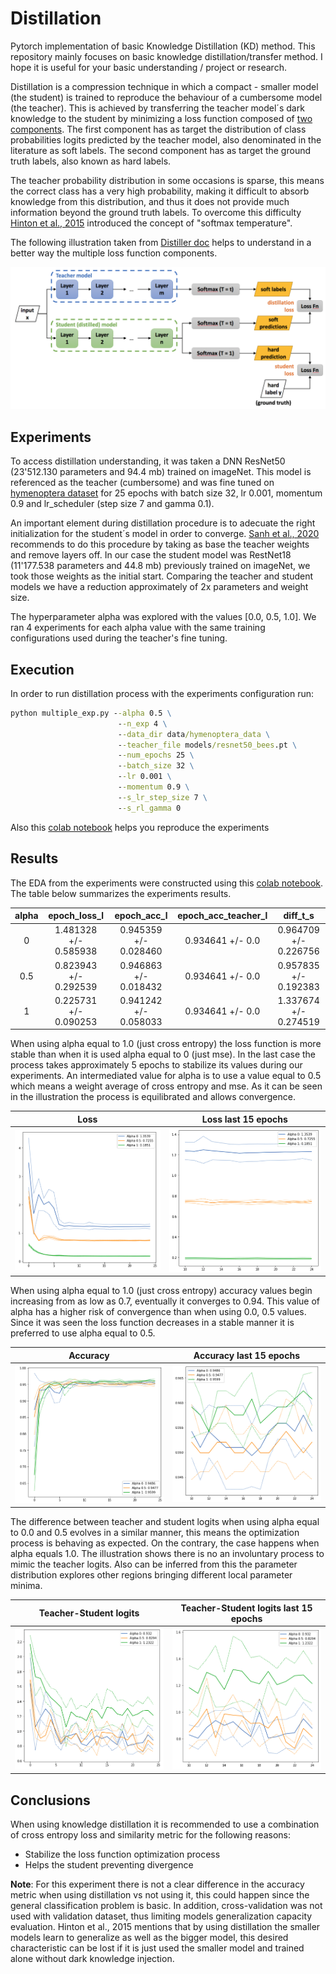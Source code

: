 # Distillation
Pytorch implementation of basic Knowledge Distillation (KD) method.
This repository mainly focuses on basic knowledge distillation/transfer method. I hope it is useful for your basic understanding / project or research.
 
Distillation is a compression technique in which a compact - smaller model (the student) is trained to reproduce the behaviour of a cumbersome model (the teacher). This is achieved by transferring the teacher model´s dark knowledge to the student by minimizing a loss function composed of [two components](https://intellabs.github.io/distiller/knowledge_distillation.html). The first component has as target the distribution of class probabilities logits predicted by the teacher model, also denominated in the literature as soft labels. The second component has as target the ground truth labels, also known as hard labels.

 
The teacher probability distribution in some occasions is sparse, this means the correct class has a very high probability, making it difficult to absorb knowledge from this distribution, and thus it does not provide much information beyond the ground truth labels. To overcome this difficulty [Hinton et al., 2015](https://arxiv.org/abs/1503.02531) introduced the concept of "softmax temperature".
 

The following illustration taken from [Distiller doc](https://intellabs.github.io/distiller/knowledge_distillation.html) helps to understand in a better way the multiple loss function components.
 
<p class="aligncenter">
   <img src="img/knowledge_distillation.png" alt="drawing" width="700"/>
</p>


## Experiments
 
To access distillation understanding, it was taken a DNN ResNet50 (23'512.130 parameters and 94.4 mb) trained on imageNet. This model is referenced as the teacher (cumbersome) and was fine tuned on [hymenoptera dataset](https://download.pytorch.org/tutorial/hymenoptera_data.zip) for 25 epochs with batch size 32, lr 0.001, momentum 0.9 and lr_scheduler (step size 7 and gamma 0.1).

An important element during distillation procedure is to adecuate the right initialization for the student´s model in order to converge. [Sanh et al., 2020](https://arxiv.org/abs/1910.01108) recommends to do this procedure by taking as base the teacher weights and remove layers off. In our case the student model was RestNet18 (11'177.538 parameters and 44.8 mb) previously trained on imageNet, we took those weights as the initial start. Comparing the teacher and student models we have a reduction approximately of 2x parameters and weight size.

The hyperparameter alpha was explored with the values [0.0, 0.5, 1.0]. We ran 4 experiments for each alpha value with the same training configurations used during the teacher's fine tuning.

## Execution
In order to run distillation process with the experiments configuration run:

````cmd
python multiple_exp.py --alpha 0.5 \
                        --n_exp 4 \
                        --data_dir data/hymenoptera_data \
                        --teacher_file models/resnet50_bees.pt \
                        --num_epochs 25 \
                        --batch_size 32 \
                        --lr 0.001 \
                        --momentum 0.9 \
                        --s_lr_step_size 7 \
                        --s_rl_gamma 0
````

Also this [colab notebook](https://colab.research.google.com/drive/1pSplcCP4bUnW9lvT9gQO5SJXgOM3hdTn#scrollTo=jHuTYXoRCSeG) helps you reproduce the experiments


## Results
 
The EDA from the experiments were constructed using this [colab notebook](https://colab.research.google.com/drive/1WiMfSUKmDWjUHztqiKEoYMtnAekxJb4U#scrollTo=PDsURUy4K1tW). The table below summarizes the experiments results.
 
|   alpha   | epoch_loss_l             | epoch_acc_l            | epoch_acc_teacher_l  | diff_t_s              |
|:---------:|:------------------------:|:----------------------:|:--------------------:|:---------------------:|
|    0      |   1.481328 +/- 0.585938  | 0.945359  +/- 0.028460 | 0.934641 +/-  0.0    | 0.964709 +/- 0.226756 |
|    0.5    |   0.823943 +/- 0.292539  | 0.946863  +/- 0.018432 | 0.934641  +/- 0.0    | 0.957835 +/- 0.192383 |
|    1      |   0.225731 +/- 0.090253  | 0.941242  +/- 0.058033 | 0.934641  +/- 0.0    | 1.337674 +/- 0.274519 |

When using alpha equal to 1.0 (just cross entropy) the loss function is more stable than when it is used alpha equal to 0 (just mse). In the last case the process takes approximately 5 epochs to stabilize its values during our experiments. An intermediated value for alpha is to use a value equal to 0.5 which means a weight average of cross entropy and mse. As it can be seen in the illustration the process is equilibrated and allows convergence.



Loss             |  Loss last 15 epochs
:-------------------------:|:-------------------------:
![](img/losses.png)  |  ![](img/losses_zoomin.png)


When using alpha equal to 1.0 (just cross entropy) accuracy values begin increasing from as low as 0.7, eventually it converges to 0.94. This value of alpha has a higher risk of convergence than when using 0.0, 0.5 values. Since it was seen the loss function decreases in a stable manner it is preferred to use alpha equal to 0.5.

Accuracy             |  Accuracy last 15 epochs
:-------------------------:|:-------------------------:
![](img/accuracy.png)  |  ![](img/accuracy_zoomin.png)


The difference between teacher and student logits when using alpha equal to 0.0 and 0.5 evolves in a similar manner, this means the optimization process is behaving as expected. On the contrary, the case happens when alpha equals 1.0. The illustration shows there is no an involuntary process to mimic the teacher logits. Also can be inferred from this the parameter distribution explores other regions bringing different local parameter minima.


Teacher-Student logits             |  Teacher-Student logits  last 15 epochs
:-------------------------:|:-------------------------:
![](img/t-s_logits.png)  |  ![](img/t-s_logits_zoomin.png)

## Conclusions
When using knowledge distillation it is recommended to use a combination of cross entropy loss and similarity metric for the following reasons:
* Stabilize the loss function optimization process
* Helps the student preventing divergence

**Note**: For this experiment there is not a clear difference in the accuracy metric when using distillation vs not using it, this could happen since the general classification problem is basic. In addition, cross-validation was not used with validation dataset, thus limiting models generalization capacity evaluation. Hinton et al., 2015 mentions that by using distillation the smaller models learn to generalize as well as the bigger model, this desired characteristic can be lost if it is just used the smaller model and trained alone without dark knowledge injection.

